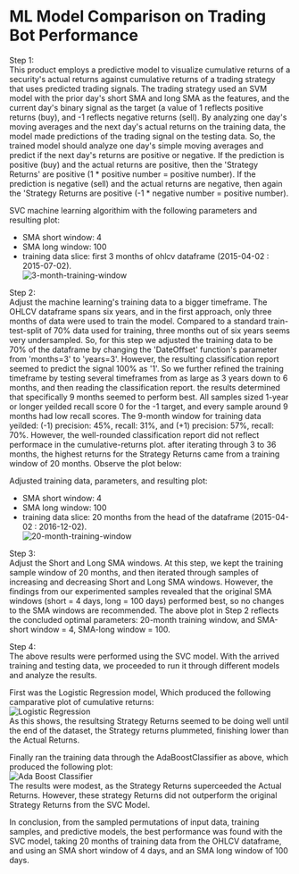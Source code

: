 # ML Model Comparison on Trading Bot Performance
Step 1:<br>
This product employs a predictive model to visualize cumulative returns of a security's actual returns against cumulative returns of a trading strategy that uses predicted trading signals. The trading strategy used an SVM model with the prior day's short SMA and long SMA as the features, and the current day's binary signal as the target (a value of 1 reflects positive returns (buy), and -1 reflects negative returns (sell). By analyzing one day's moving averages and the next day's actual returns on the training data, the model made predictions of the trading signal on the testing data. So, the trained model should analyze one day's simple moving averages and predict if the next day's returns are positive or negative. If the prediction is positive (buy) and the actual returns are positive, then the 'Strategy Returns' are positive (1 * positive number = positive number). If the prediction is negative (sell) and the actual returns are negative, then again the 'Strategy Returns are positive (-1 * negative number = positive number).

SVC machine learning algorithim with the following parameters and resulting plot:<br>
- SMA short window: 4
- SMA long window: 100 
- training data slice: first 3 months of ohlcv dataframe (2015-04-02 : 2015-07-02).<br>
![3-month-training-window](https://github.com/danporeda/module_14_challenge/blob/main/Resources/3_month_train.png)



Step 2:<br>
Adjust the machine learning's training data to a bigger timeframe. The OHLCV dataframe spans six years, and in the first approach, only three months of data were used to train the model. Compared to a standard train-test-split of 70% data used for training, three months out of six years seems very undersampled. So, for this step we adjusted the training data to be 70% of the dataframe by changing the 'DateOffset' function's parameter from 'months=3' to 'years=3'. However, the resulting classification report seemed to predict the signal 100% as '1'. So we further refined the training timeframe by testing several timeframes from as large as 3 years down to 6 months, and then reading the classification report. the results determined that specifically 9 months seemed to perform best. All samples sized 1-year or longer yeilded recall score 0 for the -1 target, and every sample around 9 months had low recall scores. The 9-month window for training data yeilded: (-1) precision: 45%, recall: 31%, and (+1) precision: 57%, recall: 70%. However, the well-rounded classification report did not reflect performace in the cumulative-returns plot. after iterating through 3 to 36 months, the highest returns for the Strategy Returns came from a training window of 20 months. Observe the plot below:

Adjusted training data, parameters, and resulting plot:
- SMA short window: 4
- SMA long window: 100
- training data slice: 20 months from the head of the dataframe (2015-04-02 : 2016-12-02).<br>
![20-month-training-window](https://github.com/danporeda/module_14_challenge/blob/main/Resources/20_month_train.png)



Step 3:<br>
Adjust the Short and Long SMA windows. At this step, we kept the training sample window of 20 months, and then iterated through samples of increasing and decreasing Short and Long SMA windows. However, the findings from our experimented samples revealed that the original SMA windows (short = 4 days, long = 100 days) performed best, so no changes to the SMA windows are recommended. The above plot in Step 2 reflects the concluded optimal parameters: 20-month training window, and SMA-short window = 4, SMA-long window = 100. 


Step 4:<br>
The above results were performed using the SVC model. With the arrived training and testing data, we proceeded to run it through different models and analyze the results.

First was the Logistic Regression model, Which produced the following camparative plot of cumulative returns:<br>
![Logistic Regression](https://github.com/danporeda/module_14_challenge/blob/main/Resources/LogisticRegression.png)<br>
As this shows, the resultsing Strategy Returns seemed to be doing well until the end of the dataset, the Strategy returns plummeted, finishing lower than the Actual Returns.

Finally ran the training data through the AdaBoostClassifier as above, which produced the following plot:<br>
![Ada Boost Classifier](https://github.com/danporeda/module_14_challenge/blob/main/Resources/adaboost.png)<br>
The results were modest, as the Strategy Returns superceeded the Actual Returns. However, these strategy Returns did not outperform the original Strategy Returns from the SVC Model. 

In conclusion, from the sampled permutations of input data, training samples, and predictive models, the best performance was found with the SVC model, taking 20 months of training data from the OHLCV dataframe, and using an SMA short window of 4 days, and an SMA long window of 100 days. 
